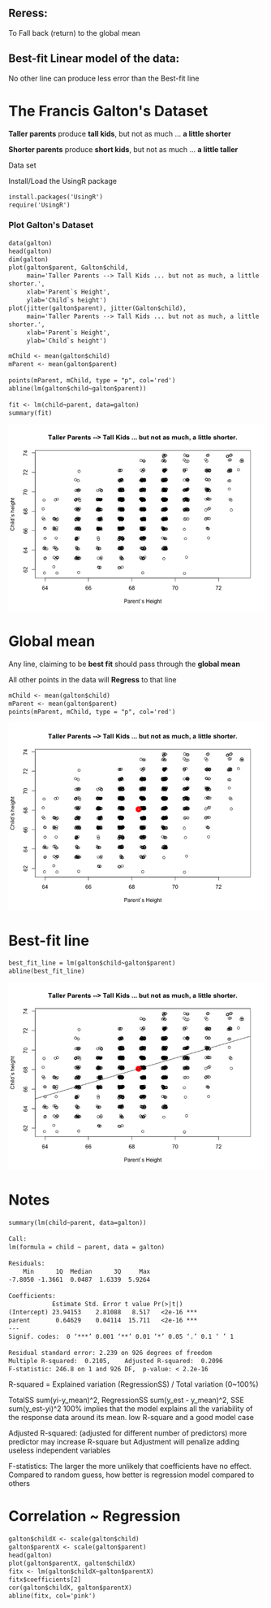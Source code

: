 ## Reress: 
To Fall back (return) to the global mean

## Best-fit Linear model of the data: 
No other line can produce less error than the Best-fit line

 
# The Francis Galton's Dataset
__Taller parents__ produce __tall kids__, but not as much ... **a little shorter**

__Shorter parents__ produce __short kids__, but not as much ... **a little taller**

Data set

Install/Load the UsingR package
```{R}
install.packages('UsingR')
require('UsingR')
```

### Plot Galton's Dataset
```{R}
data(galton)
head(galton)
dim(galton)
plot(galton$parent, Galton$child,
     main='Taller Parents --> Tall Kids ... but not as much, a little shorter.',
     xlab='Parent`s Height',
     ylab='Child`s height')
plot(jitter(galton$parent), jitter(Galton$child), 
     main='Taller Parents --> Tall Kids ... but not as much, a little shorter.',
     xlab='Parent`s Height',
     ylab='Child`s height')
```

```{R}
mChild <- mean(galton$child)
mParent <- mean(galton$parent)

points(mParent, mChild, type = "p", col='red')
abline(lm(galton$child~galton$parent))

fit <- lm(child~parent, data=galton)
summary(fit) 

```
![Galton's Dataset](https://github.com/DrUzair/MLSD/blob/master/Regression/images/Galton_Dataset.png)

# Global mean

Any line, claiming to be **best fit** should pass through the **global mean**

All other points in the data will **Regress** to that line

```{R}
mChild <- mean(galton$child)
mParent <- mean(galton$parent)
points(mParent, mChild, type = "p", col='red')
```
![Global Mean of Galton's Dataset](https://github.com/DrUzair/MLSD/blob/master/Regression/images/Galton_Dataset_Mean.png)
# Best-fit line

```{R}
best_fit_line = lm(galton$child~galton$parent)
abline(best_fit_line)
```
![Galton's Dataset](https://github.com/DrUzair/MLSD/blob/master/Regression/images/Galton_Dataset_lm.png)

# Notes
```{R}
summary(lm(child~parent, data=galton))

Call:
lm(formula = child ~ parent, data = galton)

Residuals:
    Min      1Q  Median      3Q     Max 
-7.8050 -1.3661  0.0487  1.6339  5.9264 

Coefficients:
            Estimate Std. Error t value Pr(>|t|)    
(Intercept) 23.94153    2.81088   8.517   <2e-16 ***
parent       0.64629    0.04114  15.711   <2e-16 ***
---
Signif. codes:  0 ‘***’ 0.001 ‘**’ 0.01 ‘*’ 0.05 ‘.’ 0.1 ‘ ’ 1

Residual standard error: 2.239 on 926 degrees of freedom
Multiple R-squared:  0.2105,	Adjusted R-squared:  0.2096 
F-statistic: 246.8 on 1 and 926 DF,  p-value: < 2.2e-16
```
R-squared = Explained variation (RegressionSS) / Total variation (0~100%) 

TotalSS sum(yi-y_mean)^2, RegressionSS sum(y_est - y_mean)^2, SSE sum(y_est-yi)^2
100% implies that the model explains all the variability of the response data around its mean.
low R-square and a good model case

Adjusted R-squared: (adjusted for different number of predictors)
more predictor may increase R-square but Adjustment will penalize adding useless independent variables

F-statistics: The larger the more unlikely that coefficients have no effect. 
Compared to random guess, how better is regression model compared to others


# Correlation ~ Regression
```{R}
galton$childX <- scale(galton$child)
galton$parentX <- scale(galton$parent)
head(galton)
plot(galton$parentX, galton$childX)
fitx <- lm(galton$childX~galton$parentX)
fitx$coefficients[2] 
cor(galton$childX, galton$parentX)
abline(fitx, col='pink')
```

